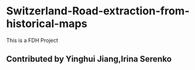# Switzerland-Road-extraction-from-historical-maps
This is a FDH Project










## Contributed by Yinghui Jiang,Irina Serenko
